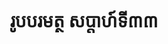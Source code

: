 ---
videoUrl : https://www.facebook.com/sophorn.ith.9/videos/2726634614265467/
category : aphidhamma-6
teacher : "អ៊ុំ សុជា"
title : "រូបបរមត្ថ សប្តាហ៍ទី៣៣"
venue : "វត្តសំពៅមាស"
recordedBy : "ឧបាសិកា Ith Sophorn"
layout : post
---